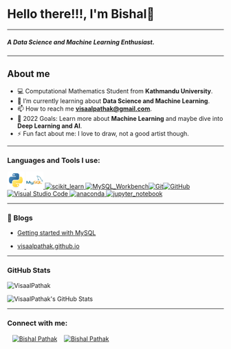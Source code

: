 # Hello there!!!, I'm Bishal👋
---
##### A Data Science and Machine Learning Enthusiast.
---
## About me

- 💻 Computational Mathematics Student from **Kathmandu University**.
- 🌱 I’m currently learning about **Data Science and Machine Learning**.
- 📫 How to reach me **[visaalpathak@gmail.com](visaalpathak@gmail.com)**.
- 🥅 2022 Goals: Learn more about **Machine Learning** and maybe dive into **Deep Learning and AI**.
- ⚡ Fun fact about me: I love to draw, not a good artist though.


---
### Languages and Tools I use:

<a href="https://www.python.org" target="_blank"> <img src="https://github.com/devicons/devicon/blob/master/icons/python/python-original.svg" alt="python" width="40" height="40"/> </a><a href="https://www.mysql.com/" target="_blank"> <img src="https://github.com/devicons/devicon/blob/master/icons/mysql/mysql-original-wordmark.svg" alt="MySQL" width="40" height="40"/> </a><a href="https://scikit-learn.org/" target="_blank"> <img src="https://upload.wikimedia.org/wikipedia/commons/0/05/Scikit_learn_logo_small.svg" alt="scikit_learn" width="40" height="40"/> </a><a href="https://www.mysql.com/products/workbench/" target="_blank"><img src="https://cdn.jsdelivr.net/gh/devicons/devicon/icons/mysql/mysql-original.svg" alt="MySQL_Workbench" width="40" height = "40"/></a><a href="https://git-scm.com/" target = "_blank"><img alt="Git" src="https://cdn.jsdelivr.net/gh/devicons/devicon/icons/git/git-original.svg" width="40" height = "40" /></a><a href="https://github.com/"><img alt="GitHub" src="https://user-images.githubusercontent.com/3369400/139447912-e0f43f33-6d9f-45f8-be46-2df5bbc91289.png" width="40" height = "40" /></a><a href="https://code.visualstudio.com/" target="_blank"> <img src="https://cdn.jsdelivr.net/gh/devicons/devicon/icons/vscode/vscode-original.svg" alt="Visual Studio Code" width="40" height="40"/> </a>
<a href="https://www.anaconda.com/" target = "_blank"> <img src="https://upload.wikimedia.org/wikipedia/en/thumb/c/cd/Anaconda_Logo.png/220px-Anaconda_Logo.png" alt="anaconda" width="65" height="40"/> </a><a href="https://jupyter.org/" target = "_blank"> <img src="https://jupyter.org/assets/logos/rectanglelogo-greytext-orangebody-greymoons.svg" alt="jupyter_notebook" width="85" height="40"/> </a>

---
### 📕 Blogs
<!-- BLOG-POST-LIST:START -->
- [Getting started with MySQL](https://visaalpathak.github.io/blog%20about%20mysql/getting-started-with-MySQL/)
<!-- BLOG-POST-LIST:END -->
* [visaalpathak.github.io](https://visaalpathak.github.io/posts/)
---
### GitHub Stats
<p><img src="https://github-readme-stats.vercel.app/api/top-langs/?username=VisaalPathak&show_icons=true&hide_border=false&title_color=ff652f&icon_color=FFE400&bg_color=09131B&text_color=ffffff&border_color=0c1a25" alt="VisaalPathak" /></p>
<img alt="VisaalPathak's GitHub Stats" src="https://github-readme-stats.vercel.app/api?username=VisaalPathak&show_icons=true&hide_border=false&title_color=ff652f&icon_color=FFE400&bg_color=09131B&text_color=ffffff&border_color=0c1a25" />

---
### Connect with me:

&nbsp;&nbsp;
<a href="https://twitter.com/MVisaal" target="blank"><img align="center" src="https://cdn.jsdelivr.net/npm/simple-icons@3.0.1/icons/twitter.svg" alt="Bishal Pathak" height="30" width="40" /></a>
&nbsp;&nbsp;
<a href="https://www.linkedin.com/in/bishal-pathak-5900a4201/#gh-dark-mode-only" target="blank"><img align="center" src="https://cdn.jsdelivr.net/npm/simple-icons@3.0.1/icons/linkedin.svg" alt="Bishal Pathak" height="30" width="40" /></a>
